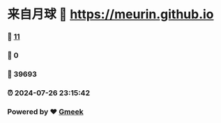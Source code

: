 # 来自月球 :link: https://meurin.github.io 
### :page_facing_up: [11](https://meurin.github.io/tag.html) 
### :speech_balloon: 0 
### :hibiscus: 39693 
### :alarm_clock: 2024-07-26 23:15:42 
### Powered by :heart: [Gmeek](https://github.com/Meekdai/Gmeek)

